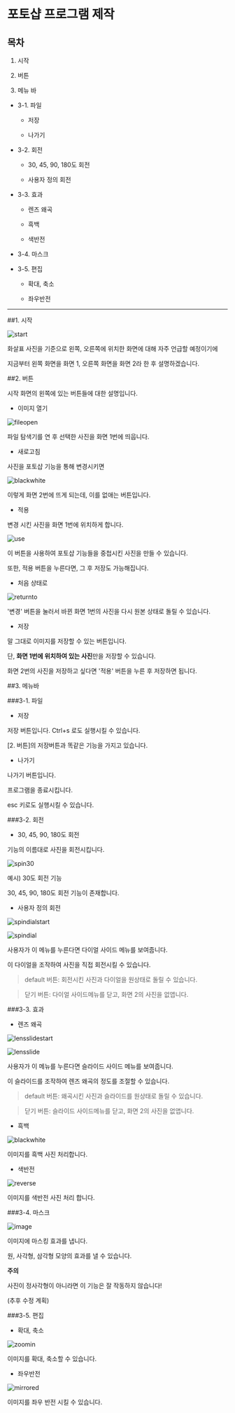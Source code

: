 # 포토샵 프로그램 제작
## 목차
1. 시작

2. 버튼

3. 메뉴 바

  - 3-1. 파일

    - 저장
    
    - 나가기

  - 3-2. 회전

    - 30, 45, 90, 180도 회전

    - 사용자 정의 회전

  - 3-3. 효과

    - 렌즈 왜곡

    - 흑백

    - 색반전

  - 3-4. 마스크

  - 3-5. 편집

    - 확대, 축소

    - 좌우반전

<hr/>

##1. 시작

![start](https://user-images.githubusercontent.com/114378724/200817458-f33b2945-8e4b-4333-9020-6e797d3351c7.png)

화살표 사진을 기준으로 왼쪽, 오른쪽에 위치한 화면에 대해 자주 언급할 예정이기에

지금부터 왼쪽 화면을 화면 1, 오른쪽 화면을 화면 2라 한 후 설명하겠습니다.

##2. 버튼

시작 화면의 왼쪽에 있는 버튼들에 대한 설명입니다.

- 이미지 열기

![fileopen](https://user-images.githubusercontent.com/114378724/200817493-da6bbddd-7e34-48b6-97f0-67ad84ba75ae.png)

파일 탐색기를 연 후 선택한 사진을 화면 1번에 띄웁니다.

- 새로고침

사진을 포토샵 기능을 통해 변경시키면 

![blackwhite](https://user-images.githubusercontent.com/114378724/200817715-b0ad5ac9-a151-4c6c-9a43-b4903cfb554b.png)

이렇게 화면 2번에 뜨게 되는데, 이를 없애는 버튼입니다. 

- 적용

변경 시킨 사진을 화면 1번에 위치하게 합니다.

![use](https://user-images.githubusercontent.com/114378724/200817849-83ec9716-68e3-46fc-a5b1-8c711a8fca80.png)

이 버튼을 사용하여 포토샵 기능들을 중첩시킨 사진을 만들 수 있습니다.

또한, 적용 버튼을 누른다면, 그 후 저장도 가능해집니다.

- 처음 상태로 

![returnto](https://user-images.githubusercontent.com/114378724/200818023-97c98cbc-d8b7-4964-851e-cfb637fe96e2.png)


'변경' 버튼을 눌러서 바뀐 화면 1번의 사진을 다시 원본 상태로 돌릴 수 있습니다.

- 저장

말 그대로 이미지를 저장할 수 있는 버튼입니다.

단, **화면 1번에 위치하여 있는 사진**만을 저장할 수 있습니다.

화면 2번의 사진을 저장하고 싶다면 '적용' 버튼을 누른 후 저장하면 됩니다.

##3. 메뉴바

###3-1. 파일

- 저장

저장 버튼입니다. Ctrl+s 로도 실행시킬 수 있습니다.

[2. 버튼]의 저장버튼과 똑같은 기능을 가지고 있습니다.

- 나가기

나가기 버튼입니다.

프로그램을 종료시킵니다.

esc 키로도 실행시킬 수 있습니다.

###3-2. 회전

- 30, 45, 90, 180도 회전

기능의 이름대로 사진을 회전시킵니다.

![spin30](https://user-images.githubusercontent.com/114378724/200818362-b7179bc5-05ae-47c0-aa34-2bac7aa32e6d.png)

예시) 30도 회전 기능

30, 45, 90, 180도 회전 기능이 존재합니다.

- 사용자 정의 회전

![spindialstart](https://user-images.githubusercontent.com/114378724/200818521-91699f49-62cb-4c5d-a6eb-e53f0de86f96.png)

![spindial](https://user-images.githubusercontent.com/114378724/200818639-c930e56e-30c6-409c-8d49-158131c9595e.png)


사용자가 이 메뉴를 누른다면 다이얼 사이드 메뉴를 보여줍니다.

이 다이얼을 조작하여 사진을 직접 회전시킬 수 있습니다.

  > default 버튼: 회전시킨 사진과 다이얼을 원상태로 돌릴 수 있습니다.

  > 닫기 버튼: 다이얼 사이드메뉴를 닫고, 화면 2의 사진을 없앱니다.

###3-3. 효과

- 렌즈 왜곡

![lensslidestart](https://user-images.githubusercontent.com/114378724/200819216-16b4e02d-4235-48f2-8d40-2ac9b386179c.png)

![lensslide](https://user-images.githubusercontent.com/114378724/200819229-3534d90d-d45c-4655-a734-fde0bfc5c174.png)

사용자가 이 메뉴를 누른다면 슬라이드 사이드 메뉴를 보여줍니다.

이 슬라이드를 조작하여 렌즈 왜곡의 정도를 조절할 수 있습니다.

  > default 버튼: 왜곡시킨 사진과 슬라이드를 원상태로 돌릴 수 있습니다.

  > 닫기 버튼: 슬라이드 사이드메뉴를 닫고, 화면 2의 사진을 없앱니다.

- 흑백

![blackwhite](https://user-images.githubusercontent.com/114378724/200819268-ec1beff5-215a-415c-b8b7-5e41d7cab761.png)

이미지를 흑백 사진 처리합니다.

- 색반전

![reverse](https://user-images.githubusercontent.com/114378724/200819488-2ee85dec-ddd9-4408-a707-b026f04e5e08.png)

이미지를 색반전 사진 처리 합니다.

###3-4. 마스크

![image](https://user-images.githubusercontent.com/114378724/200819619-0a02a265-2d40-406a-91b1-ec6683a3e058.png)

이미지에 마스킹 효과를 냅니다.

원, 사각형, 삼각형 모양의 효과를 낼 수 있습니다.

**주의**

사진이 정사각형이 아니라면 이 기능은 잘 작동하지 않습니다!

(추후 수정 계획)

###3-5. 편집

- 확대, 축소

![zoomin](https://user-images.githubusercontent.com/114378724/200819897-efd975a7-fa0b-4b23-a1f7-f9fb740d5fe8.png)

이미지를 확대, 축소할 수 있습니다.

- 좌우반전

![mirrored](https://user-images.githubusercontent.com/114378724/200820061-10f87284-c799-4708-8b75-e711a5a55a69.png)

이미지를 좌우 반전 시킬 수 있습니다.
